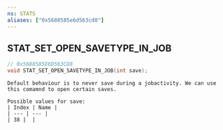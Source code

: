 ```yaml
---
ns: STATS
aliases: ["0x5688585e6d563cd8"]
---
```

## STAT_SET_OPEN_SAVETYPE_IN_JOB

```c
// 0x5688585E6D563CD8
void STAT_SET_OPEN_SAVETYPE_IN_JOB(int save);
```

```
Default behaviour is to never save during a jobactivity. We can use this comamnd to open certain saves.

Possible values for save:
| Index | Name |
| --- | --- |
| 38 |  |
```
